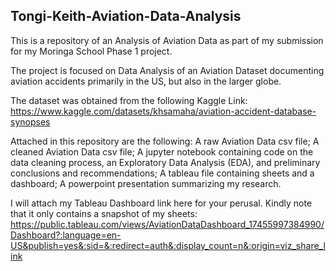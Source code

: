 ## Tongi-Keith-Aviation-Data-Analysis

This is a repository of an Analysis of Aviation Data as part of my submission for my Moringa School Phase 1 project.

The project is focused on Data Analysis of an Aviation Dataset documenting aviation accidents primarily in the US, but also in the larger globe.

The dataset was obtained from the following Kaggle Link: https://www.kaggle.com/datasets/khsamaha/aviation-accident-database-synopses

Attached in this repository are the following: 
A raw Aviation Data csv file; 
A cleaned Aviation Data csv file; 
A jupyter notebook containing code on the data cleaning process, an Exploratory Data Analysis (EDA), and preliminary conclusions and recommendations; 
A tableau file containing sheets and a dashboard; 
A powerpoint presentation summarizing my research.

I will attach my Tableau Dashboard link here for your perusal. Kindly note that it only contains a snapshot of my sheets: https://public.tableau.com/views/AviationDataDashboard_17455997384990/Dashboard?:language=en-US&publish=yes&:sid=&:redirect=auth&:display_count=n&:origin=viz_share_link

